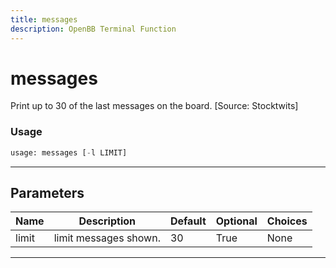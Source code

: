 ```yaml
---
title: messages
description: OpenBB Terminal Function
---
```


# messages

Print up to 30 of the last messages on the board. [Source: Stocktwits]

### Usage 
```python
usage: messages [-l LIMIT]
```
---
## Parameters

| Name | Description | Default | Optional | Choices |
| ---- | ----------- | ------- | -------- | ------- |
| limit | limit messages shown. | 30 | True | None |
---
